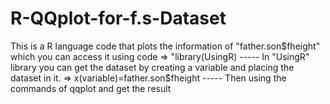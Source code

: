 # R-QQplot-for-f.s-Dataset
This is a R language code that plots the information of "father.son$fheight" which you can access it using code => "library(UsingR) -----
In "UsingR" library you can get the dataset by creating a variable and placing the dataset in it. => x(variable)=father.son$fheight -----
Then using the commands of qqplot and get the result
